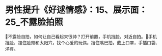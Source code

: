 # 男性提升《好逑情感》：15、展示面：25_不露脸拍照

🎼不露脸自拍，如何让自己看起来很帅？打开前置，手机挡脸，对近自拍。🎼手机挡脸，捏住脸颊和太阳穴，找个心爱的玩偶，挡住嘴巴拍，戴上口罩，手插口袋、洋裤。

